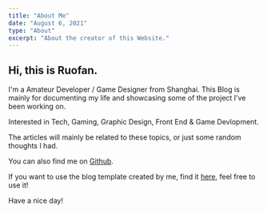 ```yaml
---
title: "About Me"
date: "August 6, 2021"
type: "About"
excerpt: "About the creator of this Website."
---
```


## Hi, this is Ruofan.

I'm a Amateur Developer / Game Designer from Shanghai. This Blog is mainly for documenting my life and showcasing some of the project I've been working on.

Interested in Tech, Gaming, Graphic Design, Front End & Game Devlopment.

The articles will mainly be related to these topics, or just some random thoughts I had.

You can also find me on [Github](https://github.com/ImPrankster).

If you want to use the blog template created by me, find it [here](https://github.com/ImPrankster/blog-template-next), feel free to use it!

Have a nice day!
